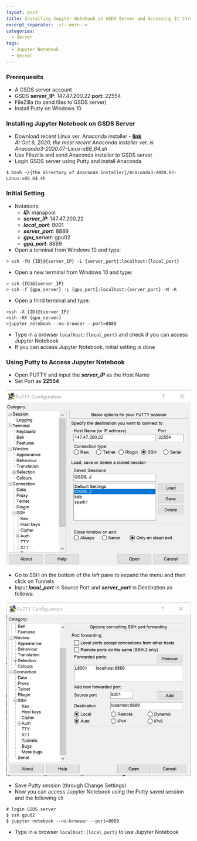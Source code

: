 ```yaml
---
layout: post
title: Installing Jupyter Notebook on GSDS Server and Accessing It through Putty from Windows 10
excerpt_separator:  <!--more-->
categories:
  - Server
tags:
  - Jupyter Notebook
  - Server
---
```


### Prerequesits
- A GSDS server account
- GSDS **server_IP**: 147.47.200.22 **port**: 22554
- FileZilla (to send files to GSDS server)
- Install Putty on Windows 10

<!--more-->

### Installing Jupyter Notebook on GSDS Server
- Download recent Linux ver. Anaconda installer - **[link](https://docs.anaconda.com/anaconda/install/linux/)**  
*At Oct 6, 2020, the most recent Anaconda installer ver. is*<br> 
*Anaconda3-2020.07-Linux-x86_64.sh*
- Use Filezilla and send Anaconda installer to GSDS server
- Login GSDS server using Putty and install Anaconda

```
$ bash ~/{the directory of Anaconda installer}/Anaconda3-2020.02-Linux-x86_64.sh
```

### Initial Setting
- Notations:
  - ***ID***: manapool
  - ***server_IP***: 147.47.200.22
  - ***local_port***: 8001
  - ***server_port***: 8889
  - ***gpu_server***: gpu02
  - ***gpu_port***: 8889
- Open a terminal from Windows 10 and type:

```
> ssh -fN {ID}@{server_IP} -L {server_port}:localhost:{local_port}
```

- Open a new terminal from Windows 10 and type:

```
> ssh {ID}@{server_IP}
> ssh -f {gpu_server} -L {gpu_port}:localhost:{server_port} -N -K
```

- Open a third terminal and type:

```
>ssh -X {ID}@{server_IP}
>ssh -KX {gpu_server}
>jupyter notebook --no-browser --port=8889
```

- Type in a browser `localhost:{local_port}` and check if you can access Jupyter Notebook
- If you can access Jupyter Notebook, initial setting is done

### Using Putty to Access Jupyter Notebook
- Open PUTTY and input the ***server_IP*** as the Host Name
- Set Port as **22554**

![img1](/assets/img/201006_img1.jpg)

- Go to SSH on the bottom of the left pane to expand the menu and then click on Tunnels
- Input ***local_port*** in Source Port and ***server_port*** in Destination as follows:

![img2](/assets/img/201006_img2.jpg)

- Save Putty session (through Change Settings)
- Now you can access Jupyter Notebook using the Putty saved session and the following cli

```
# login GSDS server
$ ssh gpu02
$ jupyter notebook --no-browser --port=8889
```

- Type in a browser `localhost:{local_port}` to use Jupyter Notebook


